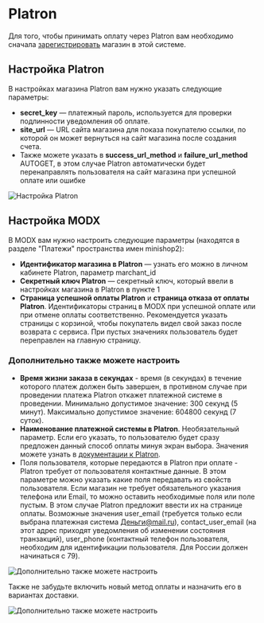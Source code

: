 # Platron

Для того, чтобы принимать оплату через Platron вам необходимо сначала [зарегистрировать](https://www.platron.ru/join.php) магазин в этой системе.

## Настройка Platron

В настройках магазина Platron вам нужно указать следующие параметры:

* **secret_key** — платежный пароль, используется для проверки подлинности уведомления об оплате.
* **site_url** — URL сайта магазина для показа покупателю ссылки, по которой он может вернуться на сайт магазина после создания счета.
* Также можете указать в **success_url_method** и **failure_url_method** AUTOGET, в этом случае Platron автоматически будет перенаправлять пользователя на сайт магазина при успешной оплате или ошибке

![Настройка Platron](https://file.modx.pro/files/7/1/7/71711801cfdc221a42bdb30420efc00c.png)

## Настройка MODX

В MODX вам нужно настроить следующие параметры (находятся в разделе "Платежи" пространства имен minishop2):

* **Идентификатор магазина в Platron** — узнать его можно в личном кабинете Platron, параметр marchant_id
* **Секретный ключ Platron** — секретный ключ, который ввели в настройках магазина в Platron в пункте 1
* **Страница успешной оплаты Platron** и **страница отказа от оплаты Platron**. Идентификаторы страниц в MODX при успешной оплате или при отмене оплаты соответственно. Рекомендуется указать страницы с корзиной, чтобы покупатель видел свой заказ после возврата с сервиса. При пустых значениях пользователь будет переправлен на главную страницу.

### Дополнительно также можете настроить

* **Время жизни заказа в секундах** - время (в секундах) в течение которого платеж должен быть завершен, в противном случае при проведении платежа Platron откажет платежной системе в проведении. Минимально допустимое значение: 300 секунд (5 минут). Максимально допустимое значение: 604800 секунд (7 суток).
* **Наименование платежной системы в Platron**. Необязательный параметр. Если его указать, то пользователю будет сразу предложен данный способ оплаты минуя экран выбора. Значения можете узнать в [документации к Platron](https://www.platron.ru/PlatronAPI.pdf).
* Поля пользователя, которые передаются в Platron при оплате - Platron требует от пользователя контактные данные. В этом параметре можно указать какие поля передавать из свойств пользователя. Если магазин не требует обязательного указания телефона или Email, то можно оставить необходимые поля или поле пустым. В этом случае Platron предложит ввести их на странице оплаты. Возможные значения user_email (требуется только если выбрана платежная система Деньги@mail.ru), contact_user_email (на этот адрес приходят уведомления об изменении состояния транзакций), user_phone (контактный телефон пользователя, необходим для идентификации пользователя. Для России должен начинаться с 79).

![Дополнительно также можете настроить](https://file.modx.pro/files/3/1/a/31a602fe1a8c96ce786dba8fb69d55ca.png)

Также не забудьте включить новый метод оплаты и назначить его в вариантах доставки.

![Дополнительно также можете настроить](https://file.modx.pro/files/b/c/2/bc2e13f247f84a5a2f9944d91f72f66b.png)
